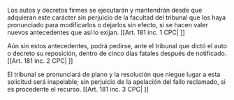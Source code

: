 Los autos y decretos firmes se ejecutarán y mantendrán desde que adquieran este carácter sin perjuicio de la facultad del tribunal que los haya pronunciado para modificarlos o dejarlos sin efecto, si se hacen valer nuevos antecedentes que así lo exijan. [[Art. 181 inc. 1 CPC| ]]

Aún sin estos antecedentes, podrá pedirse, ante el tribunal que dictó el auto o decreto su reposición, dentro de cinco días fatales después de notificado. [[Art. 181 inc. 2 CPC| ]]

El tribunal se pronunciará de plano y la resolución que niegue lugar a esta solicitud será inapelable; sin perjuicio de la apelación del fallo reclamado, si es procedente el recurso. [[Art. 181 inc. 3 CPC| ]]